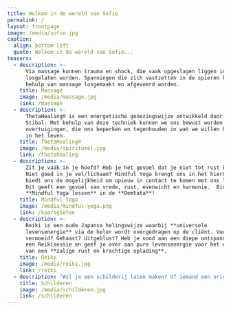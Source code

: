 ```yaml
---
title: Welkom in de wereld van Sofie
permalink: /
layout: frontpage
image: /media/sofie.jpg
caption:
  align: bottom left
  quote: Welkom in de wereld van Sofie...
teasers:
  - description: >-
      Via massage kunnen trauma en shock, die vaak opgeslagen liggen in de huid,
      losgelaten worden. Spanningen die zich vastzetten in de spieren kunnen met
      behulp van massage losgemaakt en afgevoerd worden.
    title: Massage
    image: /media/massage.jpg
    link: /massage
  - description: >-
      ThetaHealing® is een energetische genezingswijze ontwikkeld door Vianna
      Stibal. Met behulp van deze techniek kunnen we ons bewust worden van
      overtuigingen, die ons beperken en tegenhouden in wat we willen bereiken
      in het leven.
    title: ThetaHealing®
    image: /media/spiritueel.jpg
    link: /thetahealing
  - description: >-
      Zit je vaak in je hoofd? Heb je het gevoel dat je niet tot rust kan komen?
      Niet goed in je vel/lichaam? Mindful Yoga brengt ons in het hier&nu en
      biedt ons de mogelijkheid om opieuw in contact te komen met ons lichaam.
      Dit geeft een gevoel van vrede, rust, evenwicht en harmonie.  Binnenkort
      **Mindful Yoga lessen** in de **Oemtata**!
    title: Mindful Yoga
    image: /media/mindful-yoga.png
    link: /kaarsgieten
  - description: >-
      Reiki is een oude Japanse helingswijze waarbij **universele
      levensenergie** via de heler wordt overgedragen op de cliënt. Voel je je
      vermoeid? Gehaast? Uitgeblust? Heb je nood aan een diepe ontspanning? Boek
      een Reikisessie en geef je over aan pure levensenergie voor het ervaren
      van een **zalige rust en krachtige oplading**.
    title: Reiki
    image: /media/reiki.jpg
    link: /reiki
  - description: "Wil je een schilderij laten maken? Of iemand een origineel cadeau geven? Wil je graag een verloren dierbare vereeuwigen? \rEen foto, en ik ben vertrokken! "
    title: Schilderen
    image: /media/schilderen.jpg
    link: /schilderen
---
```


